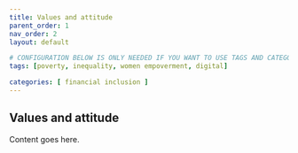 ```yaml
---
title: Values and attitude
parent_order: 1
nav_order: 2
layout: default

# CONFIGURATION BELOW IS ONLY NEEDED IF YOU WANT TO USE TAGS AND CATEGORY IN THE TOOLKIT
tags: [poverty, inequality, women empoverment, digital]

categories: [ financial inclusion ]
---
```


## Values and attitude


Content goes here.